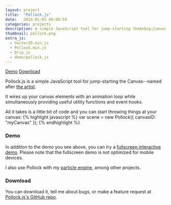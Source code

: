 ```yaml
---
layout: project
title:  "Pollock.js"
date:   2014-01-01 00:00:59
categories: projects
description: A simple JavaScript tool for jump-starting the&nbsp;Canvas.
thumbnail: pollock.png
extra_js:
  - Vector2D.min.js
  - Pollock.min.js
  - Drip.js
  - demo/pollock.js
---
```

<canvas id="c" style="background: #ecf0f1;"></canvas>
<p class="linkContainer">
    <a href="/projects/fullscreen/pollock">Demo</a>
    <a href="https://github.com/ferronsays/Pollock.js">Download</a>
</p>

Pollock.js is a simple JavaScript tool for jump-starting the Canvas--named after [the artist][pollock-wiki].  

It wires up your canvas elements with an animation loop while simultaneously providing useful utility functions and event hooks.

All it takes is a little bit of code and you can start throwing things at your canvas:
{% highlight javascript %}
var scene = new Pollock({
  canvasID: "myCanvas"
});
{% endhighlight %}

### Demo ###
In addition to the demo you see above, you can try a [fullscreen interactive demo][pollock-full]. Please note that the fullscreen demo is not optimized for mobile devices.

I also use Pollock with my [particle engine][particle-mf], among other projects.

### Download ###
You can download it, tell me about bugs, or make a feature request at [Pollock.js's GitHub repo][pollock-gh].

[pollock-gh]: https://github.com/ferronsays/Pollock.js
[pollock-wiki]: http://en.wikipedia.org/wiki/Jackson_Pollock
[particle-mf]: /projects/canvas-particles/
[pollock-full]: /projects/fullscreen/pollock
